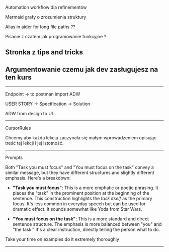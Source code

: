 

Automation workflow dla refinementów 

Mermaid grafy o zrozumienia struktury

Alias in aider for long file paths ??

Pisanie z czatem jak programowanie funkcyjne ?


## Stronka z tips and tricks
## Argumentowanie czemu jak dev zasługujesz na ten kurs

---

Endpoint -> to postman import ADW


USER STORY -> Specification -> Solution


ADW from design to UI

-----

CursorRules

Chcemy aby każda lekcja zaczynała się małym wprowadzeniem opisując treść tej lekcji i jej istotność.


--- 
Prompts

Both "Task you must focus" and "You must focus on the task" convey a similar message, but they have different structures and slightly different emphasis. Here's a breakdown:

- **"Task you must focus"**: This is a more emphatic or poetic phrasing. It places the "task" in the prominent position at the beginning of the sentence. This construction highlights the _task itself_ as the primary focus. It's less common in everyday speech but can be used for dramatic effect. It sounds somewhat like Yoda from Star Wars.
    
- **"You must focus on the task"**: This is a more standard and direct sentence structure. The emphasis is more balanced between "you" and "the task." It's a clear instruction, directly telling the person what to do.

Take your time on examples do it extremely thoroughly


----
